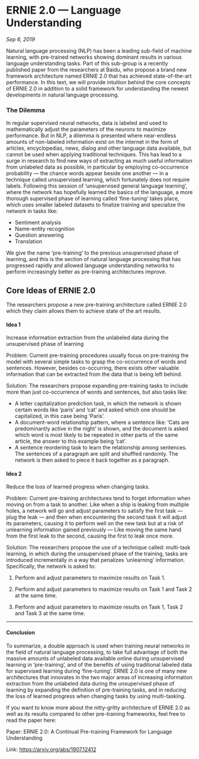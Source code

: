 # ERNIE 2.0 — Language Understanding
*Sep 6, 2019*

Natural language processing (NLP) has been a leading sub-field of machine learning, with pre-trained networks showing dominant results in various language understanding tasks. Part of this sub-group is a recently published paper from the researchers at Baidu, who propose a brand new framework architecture named ERNIE 2.0 that has achieved state-of-the-art performance. In this text, we will provide intuition behind the core concepts of ERNIE 2.0 in addition to a solid framework for understanding the newest developments in natural language processing.

### The Dilemma

In regular supervised neural networks, data is labeled and used to mathematically adjust the parameters of the neurons to maximize performance. But in NLP, a dilemma is presented where near-endless amounts of non-labeled information exist on the internet in the form of articles, encyclopedias, news, dialog and other language data available, but cannot be used when applying traditional techniques. This has lead to a surge in research to find new ways of extracting as much useful information from unlabeled data as possible, in particular by employing co-occurrence probability — the chance words appear beside one another — in a technique called unsupervised learning, which fortunately does not require labels. Following this session of ‘unsupervised general language learning’, where the network has hopefully learned the basics of the language, a more thorough supervised phase of learning called ‘fine-tuning’ takes place, which uses smaller labeled datasets to finalize training and specialize the network in tasks like:

- Sentiment analysis
- Name-entity recognition
- Question answering
- Translation

We give the name ‘pre-training’ to the previous unsupervised phase of learning, and this is the section of natural language processing that has progressed rapidly and allowed language understanding networks to perform increasingly better as pre-training architectures improve.

## Core Ideas of ERNIE 2.0

The researchers propose a new pre-training architecture called ERNIE 2.0 which they claim allows them to achieve state of the art results.

#### Idea 1
Increase information extraction from the unlabeled data during the unsupervised phase of learning

Problem: Current pre-training procedures usually focus on pre-training the model with several simple tasks to grasp the co-occurrence of words and sentences. However, besides co-occurring, there exists other valuable information that can be extracted from the data that is being left behind.

Solution: The researchers propose expanding pre-training tasks to include more than just co-occurrence of words and sentences, but also tasks like:

- A letter capitalization prediction task, in which the network is shown certain words like ‘paris’ and ‘cat’ and asked which one should be capitalized, in this case being ‘Paris’.
- A document-word relationship pattern, where a sentence like: ‘Cats are predominantly active in the night’ is shown, and the document is asked which word is most likely to be repeated in other parts of the same article, the answer to this example being ‘cat’.
- A sentence reordering task to learn the relationship among sentences. The sentences of a paragraph are split and shuffled randomly. The network is then asked to piece it back together as a paragraph.

#### Idea 2
Reduce the loss of learned progress when changing tasks.

Problem: Current pre-training architectures tend to forget information when moving on from a task to another. Like when a ship is leaking from multiple holes, a network will go and adjust parameters to satisfy the first task — plug the leak — and then when encountering the second task it will adjust its parameters, causing it to perform well on the new task but at a risk of unlearning information gained previously — Like moving the same hand from the first leak to the second, causing the first to leak once more.

Solution: The researchers propose the use of a technique called: multi-task learning, in which during the unsupervised phase of the training, tasks are introduced incrementally in a way that penalizes ‘unlearning’ information. Specifically, the network is asked to:

1. Perform and adjust parameters to maximize results on Task 1.

2. Perform and adjust parameters to maximize results on Task 1 and Task 2 at the same time.

3. Perform and adjust parameters to maximize results on Task 1, Task 2 and Task 3 at the same time.

---

#### Conclusion

To summarize, a double approach is used when training neural networks in the field of natural language processing, to take full advantage of both the massive amounts of unlabeled data available online during unsupervised learning in ‘pre-training’, and of the benefits of using traditional labeled data for supervised learning during ‘fine-tuning’. ERNIE 2.0 is one of many new architectures that innovates in the two major areas of increasing information extraction from the unlabeled data during the unsupervised phase of learning by expanding the definition of pre-training tasks, and in reducing the loss of learned progress when changing tasks by using multi-tasking.

If you want to know more about the nitty-gritty architecture of ERNIE 2.0 as well as its results compared to other pre-training frameworks, feel free to read the paper here:

Paper: ERNIE 2.0: A Continual Pre-training Framework for Language Understanding

Link: https://arxiv.org/abs/1907.12412
